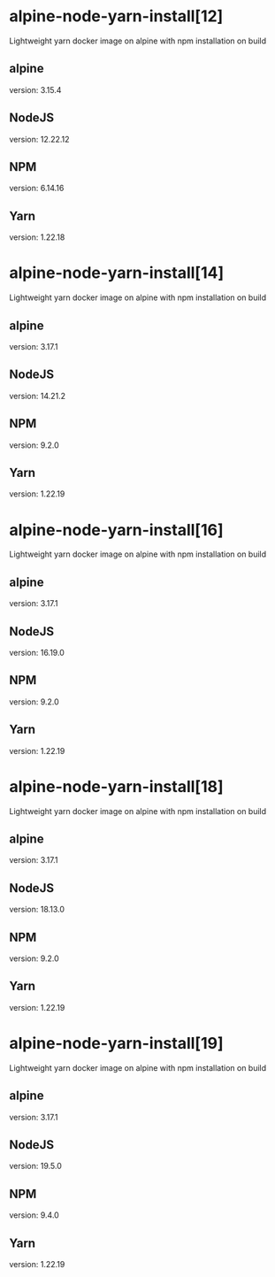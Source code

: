 # alpine-node-yarn-install[12]
Lightweight yarn docker image on alpine with npm installation on build

## alpine
version: 3.15.4

## NodeJS
version: 12.22.12

## NPM
version: 6.14.16

## Yarn
version: 1.22.18

# alpine-node-yarn-install[14]
Lightweight yarn docker image on alpine with npm installation on build

## alpine
version: 3.17.1

## NodeJS
version: 14.21.2

## NPM
version: 9.2.0

## Yarn
version: 1.22.19

# alpine-node-yarn-install[16]
Lightweight yarn docker image on alpine with npm installation on build

## alpine
version: 3.17.1

## NodeJS
version: 16.19.0

## NPM
version: 9.2.0

## Yarn
version: 1.22.19

# alpine-node-yarn-install[18]
Lightweight yarn docker image on alpine with npm installation on build

## alpine
version: 3.17.1

## NodeJS
version: 18.13.0

## NPM
version: 9.2.0

## Yarn
version: 1.22.19

# alpine-node-yarn-install[19]
Lightweight yarn docker image on alpine with npm installation on build

## alpine
version: 3.17.1

## NodeJS
version: 19.5.0

## NPM
version: 9.4.0

## Yarn
version: 1.22.19
